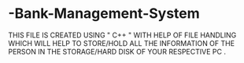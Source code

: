 # -Bank-Management-System
THIS FILE IS CREATED USING " C++ " WITH HELP OF FILE HANDLING 
WHICH WILL HELP TO STORE/HOLD ALL THE INFORMATION OF THE PERSON
IN THE STORAGE/HARD DISK OF YOUR RESPECTIVE PC .
